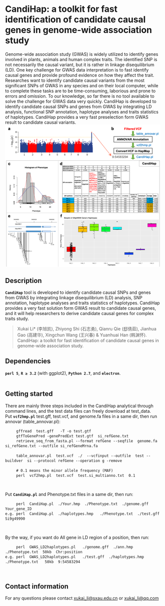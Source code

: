 # CandiHap: a toolkit for fast identification of candidate causal genes in genome-wide association study
Genome-wide association study (GWAS) is widely utilized to identify genes involved in plants, animals and human complex traits. The identified SNP is not necessarily the causal variant, but it is rather in linkage disequilibrium (LD). One key challenge for GWAS data interpretation is to fast identify causal genes and provide profound evidence on how they affect the trait. Researches want to identify candidate causal variants from the most significant SNPs of GWAS in any species and on their local computer, while to complete these tasks are to be time-consuming, laborious and prone to errors and omission. To our knowledge, so far there is no tool available to solve the challenge for GWAS data very quickly. CandiHap is developed to identify candidate causal SNPs and genes from GWAS by integrating LD analysis, functional SNP annotation, haplotype analyses and traits statistics of haplotypes. CandiHap provides a very fast preselection form GWAS result to candidate causal variants.</br>
![+](test_data/CandiHap.png)

## Description
__`CandiHap`__ tool is developed to identify candidate causal SNPs and genes from GWAS by integrating linkage disequilibrium (LD) analysis, SNP annotation, haplotype analyses and traits statistics of haplotypes. CandiHap provides a very fast solution form GWAS result to candidate causal genes, and it will help researchers to derive candidate causal genes for complex traits study.</br>

> Xukai Li* (李旭凯), Zhiyong Shi (石志勇), Qianru Qie (郄倩茹), Jianhua Gao (高建华), Xingchun Wang (王兴春) & Yuanhuai Han (韩渊怀). CandiHap: a toolkit for fast identification of candidate causal genes in genome-wide association study.</br>

## Dependencies
__`perl 5`__, __`R ≥ 3.2`__ (with ggplot2), __`Python 2.7`__, and __`electron`__. </br></br>

## Getting started
There are mainly three steps included in the CandiHap analytical through command lines, and the test data files can freely download at test_data.</br>
Put __`vcf2hmp.pl`__  test.gff, test.vcf, and genome.fa files in a same dir, then run annovar (table_annovar.pl):</br>
```
     gffread  test.gff   -T -o test.gtf
     gtfToGenePred -genePredExt test.gtf  si_refGene.txt
     retrieve_seq_from_fasta.pl --format refGene --seqfile  genome.fa  si_refGene.txt --outfile si_refGeneMrna.fa
     
     table_annovar.pl  test.vcf  ./  --vcfinput --outfile  test --buildver  si --protocol refGene --operation g -remove
     
     # 0.1 means the minor allele frequency (MAF)
     perl  vcf2hmp.pl  test.vcf  test.si_multianno.txt  0.1
```
</br>

Put __`CandiHap.pl`__ and Phenotype.txt files in a same dir, then run:</br>
```
     perl  CandiHap.pl  ./Your.hmp  ./Phenotype.txt  ./genome.gff  Your_gene_ID
e.g. perl  CandiHap.pl  ./haplotypes.hmp   ./Phenotype.txt  ./test.gff  Si9g49990
```
</br>

By the way, if you want do All gene in LD region of a position, then run:</br>
```
     perl  GWAS_LD2haplotypes.pl   ./genome.gff  ./ann.hmp  ./Phenotype.txt  50kb  Chr:position
e.g. perl  GWAS_LD2haplotypes.pl   ./test.gff  ./haplotypes.hmp   ./Phenotype.txt   50kb  9:54583294
```
</br>

## Contact information
For any questions please contact xukai_li@sxau.edu.cn or xukai_li@qq.com</br>
